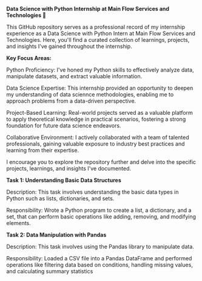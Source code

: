 **Data Science with Python Internship at Main Flow Services and Technologies 🚀**

This GitHub repository serves as a professional record of my internship experience as a Data Science with Python Intern at Main Flow Services and Technologies. Here, you'll find a curated collection of learnings, projects, and insights I've gained throughout the internship.

**Key Focus Areas:**

Python Proficiency: I've honed my Python skills to effectively analyze data, manipulate datasets, and extract valuable information.

Data Science Expertise: This internship provided an opportunity to deepen my understanding of data sciennce methodologies, enabling me to approach problems from a data-driven perspective.

Project-Based Learning: Real-world projects served as a valuable platform to apply theoretical knowledge in practical scenarios, fostering a strong foundation for future data science endeavors.

Collaborative Environment: I actively collaborated with a team of talented professionals, gaining valuable exposure to industry best practices and learning from their expertise.

I encourage you to explore the repository further and delve into the specific projects, learnings, and insights I've documented.


**Task 1: Understanding Basic Data Structures**

Description: This task involves understanding the basic data types in Python such as lists, dictionaries, and sets.

Responsibility: Wrote a Python program to create a list, a dictionary, and a set, that can perform basic operations like adding, removing, and modifying elements.


**Task 2: Data Manipulation with Pandas**

Description: This task involves using the Pandas library to manipulate data.

Responsibility: Loaded a CSV file into a Pandas DataFrame and performed operations like filtering data based on conditions, handling missing values, and calculating summary statistics
